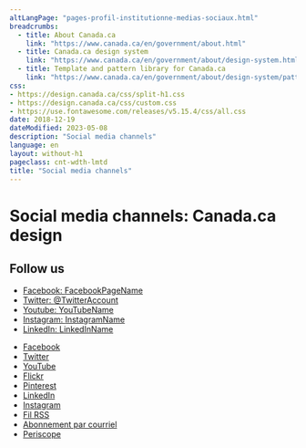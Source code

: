 ```yaml
---
altLangPage: "pages-profil-institutionne-medias-sociaux.html"
breadcrumbs:
  - title: About Canada.ca
    link: "https://www.canada.ca/en/government/about.html"
  - title: Canada.ca design system
    link: "https://www.canada.ca/en/government/about/design-system.html"
  - title: Template and pattern library for Canada.ca
    link: "https://www.canada.ca/en/government/about/design-system/pattern-library.html"  
css:
- https://design.canada.ca/css/split-h1.css
- https://design.canada.ca/css/custom.css
- https://use.fontawesome.com/releases/v5.15.4/css/all.css
date: 2018-12-19
dateModified: 2023-05-08
description: "Social media channels"
language: en
layout: without-h1
pageclass: cnt-wdth-lmtd
title: "Social media channels"
---
```

<h1 property="name" id="wb-cont" dir="ltr"><span class="stacked"><span>Social media channels</span>: <span>Canada.ca design</span></span></h1>
<div class="col-xs-12 col-sm-5 pull-right">
  <section class="provisional gc-followuss followus">
    <h2>Follow us</h2>
    <ul class="list-inline">
      <li> <a href="#facebook" class="facebook wb-lbx"><span class="wb-inv">Facebook: </span>FacebookPageName</a> </li>
      <li> <a href="#" rel="external" class="twitter"><span class="wb-inv">Twitter: </span>@TwitterAccount</a> </li>
      <li> <a href="#" rel="external" class="youtube"><span class="wb-inv">Youtube: </span>YouTubeName</a> </li>
      <li> <a href="#" rel="external" class="instagram"><span class="wb-inv">Instagram: </span>InstagramName</a> </li>
      <li> <a href="#" rel="external" class="linkedin"><span class="wb-inv">LinkedIn: </span>LinkedInName</a> </li>
    </ul>
    <ul class="list-inline">
      <li><a href="#facebook" class="facebook wb-lbx wb-init wb-lbx-inited" id="wb-auto-4"><span class="wb-inv">Facebook</span></a></li>
      <li><a href="#" class="twitter" rel="external"><span class="wb-inv">Twitter</span></a></li>
      <li><a href="#youtube" class="youtube wb-lbx wb-init wb-lbx-inited" id="wb-auto-5"><span class="wb-inv">YouTube</span></a></li>
      <li><a href="#" class="flickr" rel="external"><span class="wb-inv">Flickr</span></a></li>
      <li><a href="#" class="pinterest" rel="external"><span class="wb-inv">Pinterest</span></a></li>
      <li><a href="#" class="linkedin" rel="external"><span class="wb-inv">LinkedIn</span></a></li>
      <li><a href="#" class="instagram" rel="external"><span class="wb-inv">Instagram</span></a></li>
      <li><a href="#" class="rss" rel="external"><span class="wb-inv">Fil RSS</span></a></li>
      <li><a href="#" class="email" rel="external"><span class="wb-inv">Abonnement par courriel</span></a></li>
      <li><a href="#" class="periscope" rel="external"><span class="wb-inv">Periscope</span></a></li>
    </ul>
  </section>
</div>
